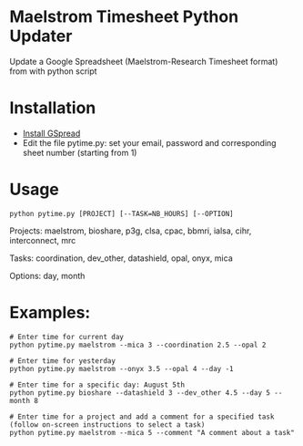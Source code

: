 Maelstrom Timesheet Python Updater
===================

Update a Google Spreadsheet (Maelstrom-Research Timesheet format) from with python script

Installation
===

- [Install GSpread](https://github.com/burnash/gspread)
- Edit the file pytime.py: set your email, password and corresponding sheet number (starting from 1)

Usage
===

	python pytime.py [PROJECT] [--TASK=NB_HOURS] [--OPTION]

Projects: maelstrom, bioshare, p3g, clsa, cpac, bbmri, ialsa, cihr, interconnect, mrc

Tasks: coordination, dev_other, datashield, opal, onyx, mica

Options: day, month

Examples:
===

	# Enter time for current day
	python pytime.py maelstrom --mica 3 --coordination 2.5 --opal 2

	# Enter time for yesterday
	python pytime.py maelstrom --onyx 3.5 --opal 4 --day -1

	# Enter time for a specific day: August 5th
	python pytime.py bioshare --datashield 3 --dev_other 4.5 --day 5 --month 8

	# Enter time for a project and add a comment for a specified task (follow on-screen instructions to select a task)
	python pytime.py maelstrom --mica 5 --comment "A comment about a task"
